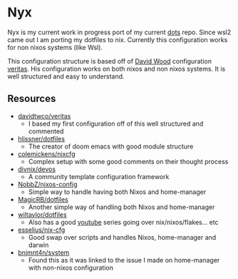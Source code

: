 # Nyx

Nyx is my current work in progress port of my current [dots] repo. Since wsl2 came out I am
porting my dotfiles to nix. Currently this configuration works for non nixos systems (like Wsl).

This configuration structure is based off of [David Wood] configuration [veritas]. His configuration
works on both nixos and non nixos systems. It is well structured and easy to understand.

[dots]: https://github.com/edeneast/dots
[David Wood]: https://davidtw.co
[veritas]: https://github.com/davidtwco/veritas

## Resources

- [davidtwco/veritas](https://github.com/davidtwco/veritas)
  - I based my first configuration off of this well structured and commented
- [hlissner/dotfiles](https://github.com/hlissner/dotfiles)
  - The creator of doom emacs with good module structure
- [colemickens/nixcfg](https://github.com/colemickens/nixcfg)
  - Complex setup with some good comments on their thought process
- [divnix/devos](https://github.com/divnix/devos)
  - A community template configuration framework
- [NobbZ/nixos-config](https://github.com/NobbZ/nixos-config)
  - Simple way to handle having both Nixos and home-manager
- [MagicRB/dotfiles](https://github.com/MagicRB/dotfiles)
  - Another simple way of handling both Nixos and home-manager
- [wiltaylor/dotfiles](https://github.com/wiltaylor/dotfiles)
  - Also has a good [youtube](https://youtube.com/playlist?list=PL-saUBvIJzOkjAw_vOac75v-x6EzNzZq-)
    series going over nix/nixos/flakes... etc
- [esselius/nix-cfg](https://github.com/esselius/nix-cfg)
  - Good swap over scripts and handles Nixos, home-manager and darwin
- [bnjmnt4n/system](https://github.com/bnjmnt4n/system)
  - Found this as it was linked to the issue I made on home-manager with non-nixos configuration


